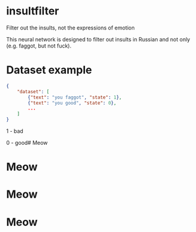 # insultfilter
Filter out the insults, not the expressions of emotion

This neural network is designed to filter out insults in Russian and not only (e.g. faggot, but not fuck).

# Dataset example
```json
{
    "dataset": [
        {"text": "you faggot", "state": 1},
        {"text": "you good", "state": 0},
        ...
    ]
}
```
1 - bad

0 - good# Meow
# Meow
# Meow
# Meow
